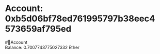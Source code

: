 
Account: 0xb5d06bf78ed761995797b38eec4573659af795ed
===================================================
  
#📜Account  
Balance: 0.7007743775027332 Ether